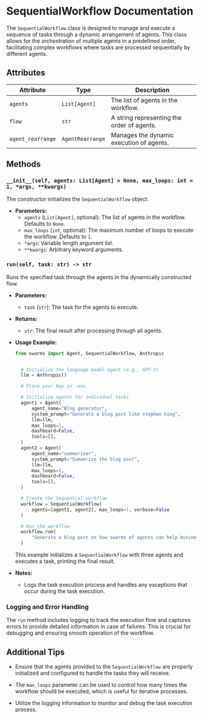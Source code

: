 # SequentialWorkflow Documentation

The `SequentialWorkflow` class is designed to manage and execute a sequence of tasks through a dynamic arrangement of agents. This class allows for the orchestration of multiple agents in a predefined order, facilitating complex workflows where tasks are processed sequentially by different agents.

## Attributes

| Attribute        | Type          | Description                                      |
|------------------|---------------|--------------------------------------------------|
| `agents`         | `List[Agent]` | The list of agents in the workflow.              |
| `flow`           | `str`         | A string representing the order of agents.       |
| `agent_rearrange`| `AgentRearrange` | Manages the dynamic execution of agents.        |

## Methods

### `__init__(self, agents: List[Agent] = None, max_loops: int = 1, *args, **kwargs)`

The constructor initializes the `SequentialWorkflow` object.

- **Parameters:**
  - `agents` (`List[Agent]`, optional): The list of agents in the workflow. Defaults to `None`.
  - `max_loops` (`int`, optional): The maximum number of loops to execute the workflow. Defaults to `1`.
  - `*args`: Variable length argument list.
  - `**kwargs`: Arbitrary keyword arguments.

### `run(self, task: str) -> str`

Runs the specified task through the agents in the dynamically constructed flow.

- **Parameters:**
  - `task` (`str`): The task for the agents to execute.

- **Returns:**
  - `str`: The final result after processing through all agents.

- **Usage Example:**
  ```python
  from swarms import Agent, SequentialWorkflow, Anthropic


    # Initialize the language model agent (e.g., GPT-3)
    llm = Anthropic()

    # Place your key in .env

    # Initialize agents for individual tasks
    agent1 = Agent(
        agent_name="Blog generator",
        system_prompt="Generate a blog post like stephen king",
        llm=llm,
        max_loops=1,
        dashboard=False,
        tools=[],
    )
    agent2 = Agent(
        agent_name="summarizer",
        system_prompt="Sumamrize the blog post",
        llm=llm,
        max_loops=1,
        dashboard=False,
        tools=[],
    )

    # Create the Sequential workflow
    workflow = SequentialWorkflow(
        agents=[agent1, agent2], max_loops=1, verbose=False
    )

    # Run the workflow
    workflow.run(
        "Generate a blog post on how swarms of agents can help businesses grow."
    )

  ```

  This example initializes a `SequentialWorkflow` with three agents and executes a task, printing the final result.

- **Notes:**
  - Logs the task execution process and handles any exceptions that occur during the task execution.

### Logging and Error Handling

The `run` method includes logging to track the execution flow and captures errors to provide detailed information in case of failures. This is crucial for debugging and ensuring smooth operation of the workflow.

## Additional Tips

- Ensure that the agents provided to the `SequentialWorkflow` are properly initialized and configured to handle the tasks they will receive.

- The `max_loops` parameter can be used to control how many times the workflow should be executed, which is useful for iterative processes.
- Utilize the logging information to monitor and debug the task execution process.
